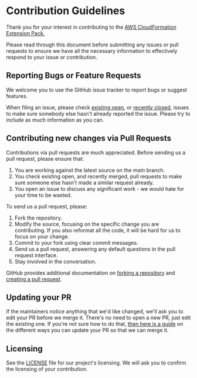 # Contribution Guidelines

Thank you for your interest in contributing to the [AWS CloudFormation Extension Pack.](https://github.com/towardsthecloud/vscode-cloudformation-extension-pack)

Please read through this document before submitting any issues or pull requests to ensure we have all the necessary information to effectively respond to your issue or contribution.

## Reporting Bugs or Feature Requests

We welcome you to use the GitHub issue tracker to report bugs or suggest features.

When filing an issue, please check [existing open](https://github.com/towardsthecloud/vscode-cloudformation-extension-pack/issues), or [recently closed](https://github.com/towardsthecloud/vscode-cloudformation-extension-pack/issues?utf8=%E2%9C%93&q=is%3Aissue%20is%3Aclosed%20), issues to make sure somebody else hasn't already reported the issue. Please try to include as much information as you can.

## Contributing new changes via Pull Requests

Contributions via pull requests are much appreciated. Before sending us a pull request, please ensure that:

1. You are working against the latest source on the _main_ branch.
2. You check existing open, and recently merged, pull requests to make sure someone else hasn't made a similar request already.
3. You open an issue to discuss any significant work - we would hate for your time to be wasted.

To send us a pull request, please:

1. Fork the repository.
2. Modify the source, focusing on the specific change you are contributing. If you also reformat all the code, it will be hard for us to focus on your change.
3. Commit to your fork using clear commit messages.
4. Send us a pull request, answering any default questions in the pull request interface.
5. Stay involved in the conversation.

GitHub provides additional documentation on [forking a repository](https://help.github.com/articles/fork-a-repo/) and
[creating a pull request](https://help.github.com/articles/creating-a-pull-request/).

## Updating your PR

If the maintainers notice anything that we'd like changed, we'll ask you to edit your PR before we merge it. There's no need to open a new PR, just edit the existing one. If you're not sure how to do that, [then here is a guide](https://github.com/RichardLitt/knowledge/blob/master/github/amending-a-commit-guide.md) on the different ways you can update your PR so that we can merge it.

## Licensing

See the [LICENSE](https://github.com/towardsthecloud/vscode-cloudformation-extension-pack/blob/main/LICENSE) file for our project's licensing. We will ask you to confirm the licensing of your contribution.
